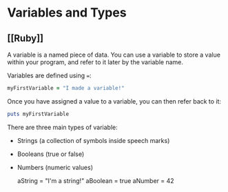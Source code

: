 # Variables and Types
[[Ruby]]
---

A variable is a named piece of data. You can use a variable to store a value within your program, and refer to it later by the variable name.

Variables are defined using `=`:

```ruby
myFirstVariable = "I made a variable!"
```

Once you have assigned a value to a variable, you can then refer back to it:

```ruby
puts myFirstVariable
```

There are three main types of variable:

-   Strings (a collection of symbols inside speech marks)
-   Booleans (true or false)
-   Numbers (numeric values)
    
    aString = "I'm a string!" aBoolean = true aNumber = 42